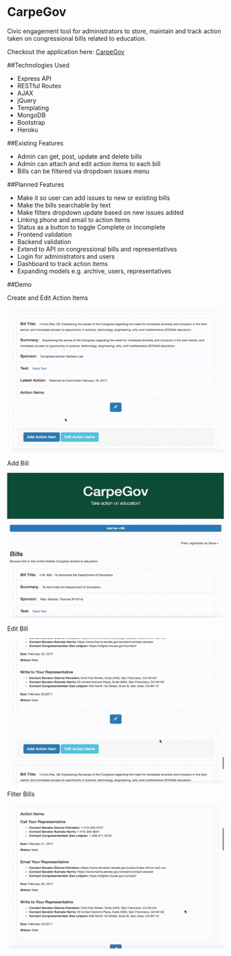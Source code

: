 # CarpeGov
Civic engagement tool for administrators to store, maintain and track action taken on congressional bills related to education.

Checkout the application here: [CarpeGov](http://carpegov.herokuapp.com/ "CarpeGov Homepage")

##Technologies Used

* Express API
* RESTful Routes
* AJAX
* jQuery
* Templating
* MongoDB
* Bootstrap  
* Heroku


##Existing Features

* Admin can get, post, update and delete bills
* Admin can attach and edit action items to each bill
* Bills can be filtered via dropdown issues menu


##Planned Features

* Make it so user can add issues to new or existing bills
* Make the bills searchable by text
* Make filters dropdown update based on new issues added
* Linking phone and email to action items
* Status as a button to toggle Complete or Incomplete
* Frontend validation
* Backend validation
* Extend to API on congressional bills and representatives
* Login for administrators and users
* Dashboard to track action items
* Expanding models e.g. archive, users, representatives

##Demo

Create and Edit Action Items

![CarpeGov Create and Edit Action Items Demo](public/images/CGdemo_actionItems.gif "demo - create and edit action items")

Add Bill

![CarpeGov Add Bill Demo](public/images/CGdemo_addBill.gif "demo - add bill")

Edit Bill

![CarpeGov Edit Bill Demo](public/images/CGdemo_editBill.gif "demo - edit bill")

Filter Bills

![CarpeGov Filter Bills Demo](public/images/CGdemo_filter.gif "demo - filter bills")
